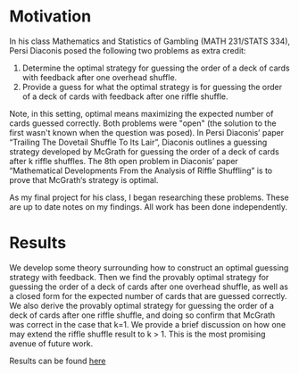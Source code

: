 # Motivation

In his class Mathematics and Statistics of Gambling (MATH 231/STATS 334), Persi Diaconis posed the following two problems as extra credit:

1. Determine the optimal strategy for guessing the order of a deck of cards with feedback after one overhead shuffle.
2. Provide a guess for what the optimal strategy is for guessing the order of a deck of cards with feedback after one riffle shuffle. 

Note, in this setting, optimal means maximizing the expected number of cards guessed correctly. Both problems were "open" (the solution to the first wasn't known when the question was posed). In Persi Diaconis’ paper “Trailing The Dovetail Shuffle To Its Lair”, Diaconis outlines a guessing strategy developed by McGrath for guessing the order of a deck of cards after k riffle shuffles. The 8th open problem in Diaconis’ paper “Mathematical Developments From the Analysis of Riffle Shuffling” is to prove that McGrath‘s strategy is optimal.

As my final project for his class, I began researching these problems. These are up to date notes on my findings. All work has been done independently.


# Results

We develop some theory surrounding how to construct an optimal guessing strategy with feedback. Then we find the provably optimal strategy for guessing the order of a deck of cards after one overhead shuffle, as well as a closed form for the expected number of cards that are guessed correctly. We also derive the provably optimal strategy for guessing the order of a deck of cards after one riffle shuffle, and doing so confirm that McGrath was correct in the case that k=1. We provide a brief discussion on how one may extend the riffle shuffle result to k > 1. This is the most promising avenue of future work. 


Results can be found [here](https://github.com/AnavSood/Card-Shuffling/blob/master/Notes%20on%20Optimal%20Guessing%20Strategy%20for%20a%20Shuffled%20Deck%20of%20Cards.pdf)
